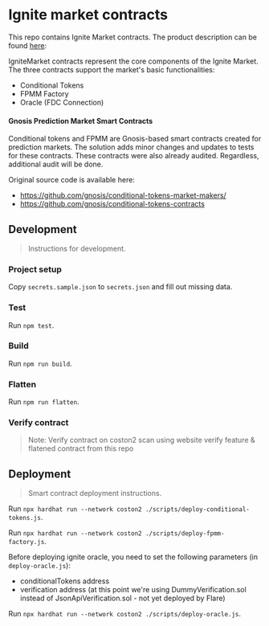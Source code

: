 # Ignite market contracts

This repo contains Ignite Market contracts. The product description can be found [here](ProductDescription.md):

IgniteMarket contracts represent the core components of the Ignite Market. The three contracts support the market's basic functionalities:
- Conditional Tokens
- FPMM Factory
- Oracle (FDC Connection)


#### Gnosis Prediction Market Smart Contracts

Conditional tokens and FPMM are Gnosis-based smart contracts created for prediction markets. The solution adds minor changes and updates to tests for these contracts. These contracts were also already audited. Regardless, additional audit will be done.

Original source code is available here:
- https://github.com/gnosis/conditional-tokens-market-makers/
- https://github.com/gnosis/conditional-tokens-contracts


## Development

> Instructions for development.

### Project setup

Copy `secrets.sample.json` to `secrets.json` and fill out missing data.

### Test

Run `npm test`.

### Build

Run `npm run build`.

### Flatten

Run `npm run flatten`.

### Verify contract

> Note: Verify contract on coston2 scan using website verify feature & flatened contract from this repo

## Deployment

> Smart contract deployment instructions.

Run `npx hardhat run --network coston2 ./scripts/deploy-conditional-tokens.js`.

Run `npx hardhat run --network coston2 ./scripts/deploy-fpmm-factory.js`.

Before deploying ignite oracle, you need to set the following parameters (in `deploy-oracle.js`):
- conditionalTokens address
- verification address (at this point we're using DummyVerification.sol instead of JsonApiVerification.sol - not yet deployed by Flare)

Run `npx hardhat run --network coston2 ./scripts/deploy-oracle.js`.

